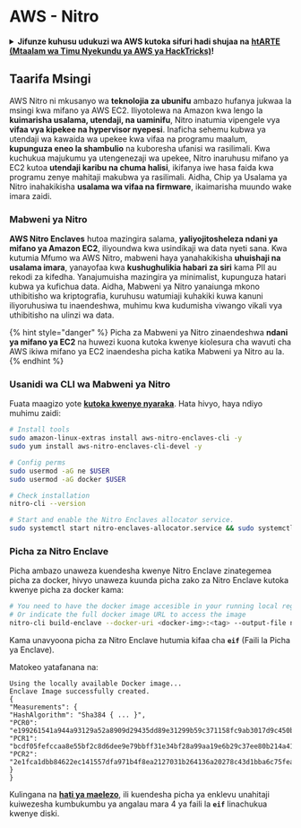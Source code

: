 # AWS - Nitro

<details>

<summary><strong>Jifunze kuhusu udukuzi wa AWS kutoka sifuri hadi shujaa na</strong> <a href="https://training.hacktricks.xyz/courses/arte"><strong>htARTE (Mtaalam wa Timu Nyekundu ya AWS ya HackTricks)</strong></a><strong>!</strong></summary>

Njia nyingine za kusaidia HackTricks:

* Ikiwa unataka kuona **kampuni yako ikitangazwa kwenye HackTricks** au **kupakua HackTricks kwa PDF** Angalia [**MIPANGO YA USAJILI**](https://github.com/sponsors/carlospolop)!
* Pata [**bidhaa rasmi za PEASS & HackTricks**](https://peass.creator-spring.com)
* Gundua [**Familia ya PEASS**](https://opensea.io/collection/the-peass-family), mkusanyiko wetu wa [**NFTs**](https://opensea.io/collection/the-peass-family) ya kipekee
* **Jiunge na** 💬 [**Kikundi cha Discord**](https://discord.gg/hRep4RUj7f) au kikundi cha [**telegram**](https://t.me/peass) au **tufuate** kwenye **Twitter** 🐦 [**@hacktricks\_live**](https://twitter.com/hacktricks\_live)**.**
* **Shiriki mbinu zako za udukuzi kwa kuwasilisha PRs kwa** [**HackTricks**](https://github.com/carlospolop/hacktricks) na [**HackTricks Cloud**](https://github.com/carlospolop/hacktricks-cloud) repos za github.

</details>

## Taarifa Msingi

AWS Nitro ni mkusanyo wa **teknolojia za ubunifu** ambazo hufanya jukwaa la msingi kwa mifano ya AWS EC2. Iliyotolewa na Amazon kwa lengo la **kuimarisha usalama, utendaji, na uaminifu**, Nitro inatumia vipengele vya **vifaa vya kipekee na hypervisor nyepesi**. Inaficha sehemu kubwa ya utendaji wa kawaida wa upekee kwa vifaa na programu maalum, **kupunguza eneo la shambulio** na kuboresha ufanisi wa rasilimali. Kwa kuchukua majukumu ya utengenezaji wa upekee, Nitro inaruhusu mifano ya EC2 kutoa **utendaji karibu na chuma halisi**, ikifanya iwe hasa faida kwa programu zenye mahitaji makubwa ya rasilimali. Aidha, Chip ya Usalama ya Nitro inahakikisha **usalama wa vifaa na firmware**, ikaimarisha muundo wake imara zaidi.

### Mabweni ya Nitro

**AWS Nitro Enclaves** hutoa mazingira salama, **yaliyojitosheleza ndani ya mifano ya Amazon EC2**, iliyoundwa kwa usindikaji wa data nyeti sana. Kwa kutumia Mfumo wa AWS Nitro, mabweni haya yanahakikisha **uhuishaji na usalama imara**, yanayofaa kwa **kushughulikia habari za siri** kama PII au rekodi za kifedha. Yanajumuisha mazingira ya minimalist, kupunguza hatari kubwa ya kufichua data. Aidha, Mabweni ya Nitro yanaiunga mkono uthibitisho wa kriptografia, kuruhusu watumiaji kuhakiki kuwa kanuni iliyoruhusiwa tu inaendeshwa, muhimu kwa kudumisha viwango vikali vya uthibitisho na ulinzi wa data.

{% hint style="danger" %}
Picha za Mabweni ya Nitro zinaendeshwa **ndani ya mifano ya EC2** na huwezi kuona kutoka kwenye kiolesura cha wavuti cha AWS ikiwa mifano ya EC2 inaendesha picha katika Mabweni ya Nitro au la.
{% endhint %}

### Usanidi wa CLI wa Mabweni ya Nitro

Fuata maagizo yote [**kutoka kwenye nyaraka**](https://catalog.us-east-1.prod.workshops.aws/event/dashboard/en-US/workshop/1-my-first-enclave/1-1-nitro-enclaves-cli#run-connect-and-terminate-the-enclave). Hata hivyo, haya ndiyo muhimu zaidi:
```bash
# Install tools
sudo amazon-linux-extras install aws-nitro-enclaves-cli -y
sudo yum install aws-nitro-enclaves-cli-devel -y

# Config perms
sudo usermod -aG ne $USER
sudo usermod -aG docker $USER

# Check installation
nitro-cli --version

# Start and enable the Nitro Enclaves allocator service.
sudo systemctl start nitro-enclaves-allocator.service && sudo systemctl enable nitro-enclaves-allocator.service
```
### Picha za Nitro Enclave

Picha ambazo unaweza kuendesha kwenye Nitro Enclave zinategemea picha za docker, hivyo unaweza kuunda picha zako za Nitro Enclave kutoka kwenye picha za docker kama:
```bash
# You need to have the docker image accesible in your running local registry
# Or indicate the full docker image URL to access the image
nitro-cli build-enclave --docker-uri <docker-img>:<tag> --output-file nitro-img.eif
```
Kama unavyoona picha za Nitro Enclave hutumia kifaa cha **`eif`** (Faili la Picha ya Enclave).

Matokeo yatafanana na:
```
Using the locally available Docker image...
Enclave Image successfully created.
{
"Measurements": {
"HashAlgorithm": "Sha384 { ... }",
"PCR0": "e199261541a944a93129a52a8909d29435dd89e31299b59c371158fc9ab3017d9c450b0a580a487e330b4ac691943284",
"PCR1": "bcdf05fefccaa8e55bf2c8d6dee9e79bbff31e34bf28a99aa19e6b29c37ee80b214a414b7607236edf26fcb78654e63f",
"PCR2": "2e1fca1dbb84622ec141557dfa971b4f8ea2127031b264136a20278c43d1bba6c75fea286cd4de9f00450b6a8db0e6d3"
}
}
```
Kulingana na [**hati ya maelezo**](https://catalog.us-east-1.prod.workshops.aws/event/dashboard/en-US/workshop/1-my-first-enclave/1-1-nitro-enclaves-cli#run-connect-and-terminate-the-enclave), ili kuendesha picha ya enklevu unahitaji kuiwezesha kumbukumbu ya angalau mara 4 ya faili la **`eif`** linachukua kwenye diski.
